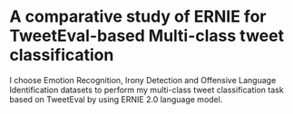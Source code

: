# A comparative study of ERNIE for TweetEval-based Multi-class tweet classification

I choose Emotion Recognition, Irony Detection and Offensive Language Identification datasets to perform my multi-class tweet classification task based on TweetEval by using ERNIE 2.0 language model.

